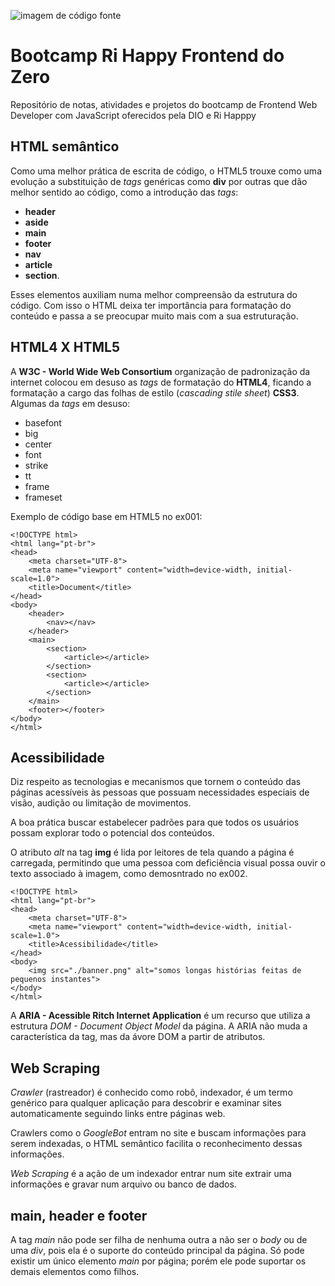 ![imagem de código fonte](https://dri.es/files/cache/blog/javascript-close-up-1280w.jpg)

# Bootcamp Ri Happy Frontend do Zero
Repositório de notas, atividades e projetos do bootcamp de Frontend Web Developer com JavaScript oferecidos pela DIO e Ri Happpy

## HTML semântico

Como uma melhor prática de escrita de código, o HTML5 trouxe como uma evolução a substituição de *tags* genéricas como **div** por outras que dão melhor sentido ao código, como a introdução das *tags*:
* **header**
* **aside**
* **main**
* **footer**
* **nav**
* **article**
* **section**.

Esses elementos auxiliam numa melhor compreensão da estrutura do código. Com isso o HTML deixa ter importância para formatação do conteúdo e passa a se preocupar muito mais com a sua estruturação.

## HTML4 X HTML5

A **W3C - World Wide Web Consortium** organização de padronização da internet colocou em desuso as *tags* de formatação do **HTML4**, ficando a formatação a cargo das folhas de estilo (*cascading stile sheet*) **CSS3**.
Algumas da *tags* em desuso:

* basefont
* big
* center
* font
* strike
* tt
* frame
* frameset

Exemplo de código base em HTML5 no ex001:

    <!DOCTYPE html>
    <html lang="pt-br">
    <head>
        <meta charset="UTF-8">
        <meta name="viewport" content="width=device-width, initial-scale=1.0">
        <title>Document</title>
    </head>
    <body>
        <header>
            <nav></nav>
        </header>
        <main>
            <section>
                <article></article>
            </section>
            <section>
                <article></article>
            </section>
        </main>
        <footer></footer>
    </body>
    </html>

## Acessibilidade
Diz respeito as tecnologias e mecanismos que tornem o conteúdo das páginas acessíveis às pessoas que possuam necessidades especiais de visão, audição ou limitação de movimentos.

A boa prática buscar estabelecer padrões para que todos os usuários possam explorar todo o potencial dos conteúdos.

O atributo *alt* na tag **img** é lida por leitores de tela quando a página é carregada, permitindo que uma pessoa com deficiência visual possa ouvir o texto associado à imagem, como demosntrado no ex002.

    <!DOCTYPE html>
    <html lang="pt-br">
    <head>
        <meta charset="UTF-8">
        <meta name="viewport" content="width=device-width, initial-scale=1.0">
        <title>Acessibilidade</title>
    </head>
    <body>
        <img src="./banner.png" alt="somos longas histórias feitas de pequenos instantes">
    </body>
    </html>

A **ARIA - Acessible Ritch Internet Application** é um recurso que utiliza a estrutura *DOM - Document Object Model* da página. A ARIA não muda a característica da tag, mas da ávore DOM a partir de atributos.

## Web Scraping

*Crawler* (rastreador) é conhecido como robô, indexador, é um termo genérico para qualquer aplicação para descobrir e examinar sites automaticamente seguindo links entre páginas web.

Crawlers como o *GoogleBot* entram no site e buscam informações para serem indexadas, o HTML semântico facilita o reconhecimento dessas informações.

*Web Scraping* é a ação de um indexador entrar num site extrair uma informações e gravar num arquivo ou banco de dados.

## main, header e footer

A tag *main* não pode ser filha de nenhuma outra a não ser o *body* ou de uma *div*, pois ela é o suporte do conteúdo principal da página. 
Só pode existir um único elemento *main* por página; porém ele pode suportar os demais elementos como filhos.